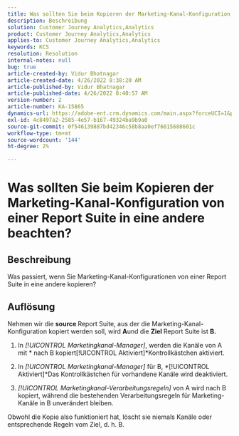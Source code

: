 ```yaml
---
title: Was sollten Sie beim Kopieren der Marketing-Kanal-Konfiguration von einer Report Suite in eine andere beachten?
description: Beschreibung
solution: Customer Journey Analytics,Analytics
product: Customer Journey Analytics,Analytics
applies-to: Customer Journey Analytics,Analytics
keywords: KCS
resolution: Resolution
internal-notes: null
bug: true
article-created-by: Vidur Bhatnagar
article-created-date: 4/26/2022 8:38:20 AM
article-published-by: Vidur Bhatnagar
article-published-date: 4/26/2022 8:40:57 AM
version-number: 2
article-number: KA-15865
dynamics-url: https://adobe-ent.crm.dynamics.com/main.aspx?forceUCI=1&pagetype=entityrecord&etn=knowledgearticle&id=7b416a33-3cc5-ec11-a7b6-0022480a1004
exl-id: 4c8497a2-2585-4e57-b167-49324ba9b9a0
source-git-commit: 0f546139887bd42346c58b8aa0ef76015688601c
workflow-type: tm+mt
source-wordcount: '144'
ht-degree: 2%

---
```


# Was sollten Sie beim Kopieren der Marketing-Kanal-Konfiguration von einer Report Suite in eine andere beachten?

## Beschreibung


Was passiert, wenn Sie Marketing-Kanal-Konfigurationen von einer Report Suite in eine andere kopieren?


## Auflösung


Nehmen wir die <b>source </b>Report Suite, aus der die Marketing-Kanal-Konfiguration kopiert werden soll, wird <b>A</b>und die <b>Ziel </b>Report Suite ist <b>B.</b>

1. In *[!UICONTROL Marketingkanal-Manager]*, werden die Kanäle von A mit * nach B kopiert[!UICONTROL Aktiviert]*Kontrollkästchen aktiviert.

1. In *[!UICONTROL Marketingkanal-Manager]* für B, *[!UICONTROL Aktiviert]*Das Kontrollkästchen für vorhandene Kanäle wird deaktiviert.

1. *[!UICONTROL Marketingkanal-Verarbeitungsregeln]* von A wird nach B kopiert, während die bestehenden Verarbeitungsregeln für Marketing-Kanäle in B unverändert bleiben.

Obwohl die Kopie also funktioniert hat, löscht sie niemals Kanäle oder entsprechende Regeln vom Ziel, d. h. B.
